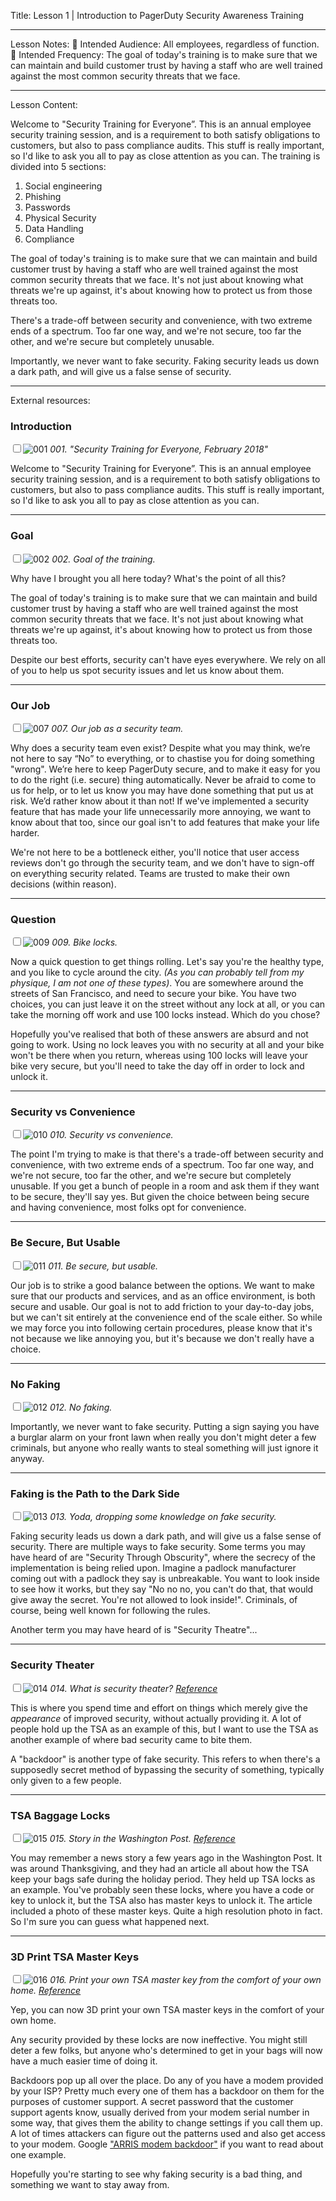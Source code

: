 Title:
Lesson 1 | Introduction to PagerDuty Security Awareness Training

---

Lesson Notes:
:dart: Intended Audience: All employees, regardless of function.
:dart: Intended Frequency: The goal of today's training is to make sure that we can maintain and build customer trust by having a staff who are well trained against the most common security threats that we face.

---

Lesson Content:

Welcome to "Security Training for Everyone”. This is an annual employee security training session, and is a requirement to both satisfy obligations to customers, but also to pass compliance audits. This stuff is really important, so I'd like to ask you all to pay as close attention as you can. The training is divided into 5 sections:
1. Social engineering
2. Phishing
3. Passwords
4. Physical Security
5. Data Handling
6. Compliance

The goal of today's training is to make sure that we can maintain and build customer trust by having a staff who are well trained against the most common security threats that we face. It's not just about knowing what threats we're up against, it's about knowing how to protect us from those threats too.

There's a trade-off between security and convenience, with two extreme ends of a spectrum. Too far one way, and we're not secure, too far the other, and we're secure but completely unusable. 

Importantly, we never want to fake security. Faking security leads us down a dark path, and will give us a false sense of security. 

---

External resources:

### Introduction

<input type="checkbox" id="001" /><label for="001">![001](../slides/for_everyone.001.jpeg)</label>
_001. "Security Training for Everyone, February 2018"_

Welcome to "Security Training for Everyone”. This is an annual employee security training session, and is a requirement to both satisfy obligations to customers, but also to pass compliance audits. This stuff is really important, so I'd like to ask you all to pay as close attention as you can.

---

### Goal

<input type="checkbox" id="002" /><label for="002">![002](../slides/for_everyone.002.jpeg)</label>
_002. Goal of the training._

Why have I brought you all here today? What's the point of all this?

The goal of today's training is to make sure that we can maintain and build customer trust by having a staff who are well trained against the most common security threats that we face. It's not just about knowing what threats we're up against, it's about knowing how to protect us from those threats too.

Despite our best efforts, security can't have eyes everywhere. We rely on all of you to help us spot security issues and let us know about them.

---

### Our Job

<input type="checkbox" id="007" /><label for="007">![007](../slides/for_everyone.007.jpeg)</label>
_007. Our job as a security team._

Why does a security team even exist? Despite what you may think, we’re not here to say “No” to everything, or to chastise you for doing something "wrong". We’re here to keep PagerDuty secure, and to make it easy for you to do the right (i.e. secure) thing automatically. Never be afraid to come to us for help, or to let us know you may have done something that put us at risk. We’d rather know about it than not! If we've implemented a security feature that has made your life unnecessarily more annoying, we want to know about that too, since our goal isn't to add features that make your life harder.

We're not here to be a bottleneck either, you'll notice that user access reviews don't go through the security team, and we don't have to sign-off on everything security related. Teams are trusted to make their own decisions (within reason).

---

### Question

<input type="checkbox" id="009" /><label for="009">![009](../slides/for_everyone.009.jpeg)</label>
_009. Bike locks._

Now a quick question to get things rolling. Let's say you're the healthy type, and you like to cycle around the city. _(As you can probably tell from my physique, I am not one of these types)_. You are somewhere around the streets of San Francisco, and need to secure your bike. You have two choices, you can just leave it on the street without any lock at all, or you can take the morning off work and use 100 locks instead. Which do you chose?

Hopefully you've realised that both of these answers are absurd and not going to work. Using no lock leaves you with no security at all and your bike won't be there when you return, whereas using 100 locks will leave your bike very secure, but you'll need to take the day off in order to lock and unlock it.

---

### Security vs Convenience

<input type="checkbox" id="010" /><label for="010">![010](../slides/for_everyone.010.jpeg)</label>
_010. Security vs convenience._

The point I'm trying to make is that there's a trade-off between security and convenience, with two extreme ends of a spectrum. Too far one way, and we're not secure, too far the other, and we're secure but completely unusable. If you get a bunch of people in a room and ask them if they want to be secure, they'll say yes. But given the choice between being secure and having convenience, most folks opt for convenience.

---

### Be Secure, But Usable

<input type="checkbox" id="011" /><label for="011">![011](../slides/for_everyone.011.jpeg)</label>
_011. Be secure, but usable._

Our job is to strike a good balance between the options. We want to make sure that our products and services, and as an office environment, is both secure and usable. Our goal is not to add friction to your day-to-day jobs, but we can't sit entirely at the convenience end of the scale either. So while we may force you into following certain procedures, please know that it's not because we like annoying you, but it's because we don't really have a choice.

---

### No Faking

<input type="checkbox" id="012" /><label for="012">![012](../slides/for_everyone.012.jpeg)</label>
_012. No faking._

Importantly, we never want to fake security. Putting a sign saying you have a burglar alarm on your front lawn when really you don't might deter a few criminals, but anyone who really wants to steal something will just ignore it anyway.

---

### Faking is the Path to the Dark Side

<input type="checkbox" id="013" /><label for="013">![013](../slides/for_everyone.013.jpeg)</label>
_013. Yoda, dropping some knowledge on fake security._

Faking security leads us down a dark path, and will give us a false sense of security. There are multiple ways to fake security. Some terms you may have heard of are "Security Through Obscurity", where the secrecy of the implementation is being relied upon. Imagine a padlock manufacturer coming out with a padlock they say is unbreakable. You want to look inside to see how it works, but they say "No no no, you can't do that, that would give away the secret. You're not allowed to look inside!". Criminals, of course, being well known for following the rules.

Another term you may have heard of is "Security Theatre"...

---

### Security Theater

<input type="checkbox" id="014" /><label for="014">![014](../slides/for_everyone.014.jpeg)</label>
_014. What is security theater? [Reference](https://en.wikipedia.org/wiki/Security_theater)_

This is where you spend time and effort on things which merely give the _appearance_ of improved security, without actually providing it. A lot of people hold up the TSA as an example of this, but I want to use the TSA as another example of where bad security came to bite them.

A "backdoor" is another type of fake security. This refers to when there's a supposedly secret method of bypassing the security of something, typically only given to a few people.

---

### TSA Baggage Locks

<input type="checkbox" id="015" /><label for="015">![015](../slides/for_everyone.015.jpeg)</label>
_015. Story in the Washington Post. [Reference](https://www.washingtonpost.com/local/trafficandcommuting/where-oh-where-did-my-luggage-go/)_

You may remember a news story a few years ago in the Washington Post. It was around Thanksgiving, and they had an article all about how the TSA keep your bags safe during the holiday period. They held up TSA locks as an example. You've probably seen these locks, where you have a code or key to unlock it, but the TSA also has master keys to unlock it. The article included a photo of these master keys. Quite a high resolution photo in fact. So I'm sure you can guess what happened next.

---

### 3D Print TSA Master Keys

<input type="checkbox" id="016" /><label for="016">![016](../slides/for_everyone.016.jpeg)</label>
_016. Print your own TSA master key from the comfort of your own home. [Reference](https://github.com/Xyl2k/TSA-Travel-Sentry-master-keys/)_

Yep, you can now 3D print your own TSA master keys in the comfort of your own home.

Any security provided by these locks are now ineffective. You might still deter a few folks, but anyone who's determined to get in your bags will now have a much easier time of doing it.

Backdoors pop up all over the place. Do any of you have a modem provided by your ISP? Pretty much every one of them has a backdoor on them for the purposes of customer support. A secret password that the customer support agents know, usually derived from your modem serial number in some way, that gives them the ability to change settings if you call them up. A lot of times attackers can figure out the patterns used and also get access to your modem. Google ["ARRIS modem backdoor"](https://encrypted.google.com/search?q=ARRIS+modem+backdoor) if you want to read about one example.

Hopefully you're starting to see why faking security is a bad thing, and something we want to stay away from.
